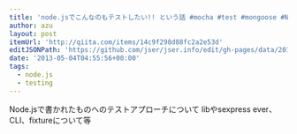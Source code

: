 ```yaml
---
title: 'node.jsでこんなのもテストしたい!! という話 #mocha #test #mongoose #Node.js - Qiita [キータ]'
author: azu
layout: post
itemUrl: 'http://qiita.com/items/14c9f298d88fc2a2e53d'
editJSONPath: 'https://github.com/jser/jser.info/edit/gh-pages/data/2013/05/index.json'
date: '2013-05-04T04:55:56+00:00'
tags:
  - node.js
  - testing
---
```

Node.jsで書かれたものへのテストアプローチについて
libやsexpress ever、CLI、fixtureについて等
